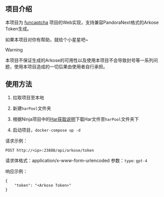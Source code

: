 ## 项目介绍

本项目为 [funcaptcha](https://github.com/acheong08/funcaptcha) 项目的Web实现，支持兼容PandoraNext格式的Arkose Token生成。

如果本项目对你有帮助，就给个小星星吧~

> [!WARNING]
>
> 本项目不保证生成的Arkose的可用性以及使用本项目不会导致封号等一系列问题，使用本项目造成的一切后果由使用者自行承担。

## 使用方法

1. 拉取项目至本地

2. 新建`harPool`文件夹

3. 根据Ninja项目中的[Har获取说明](https://github.com/gngpp/ninja/blob/main/doc/readme_zh.md#arkoselabs)下载Har文件至`harPool`文件夹下

4. 启动项目，`docker-compose up -d`

请求示例：

```
POST http://<ip>:23888/api/arkose/token
```
请求体格式：application/x-www-form-urlencoded
参数：`type`: `gpt-4`

响应示例：

```
{
    "token": "<Arkose Token>"
}
```